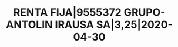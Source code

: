 ---
layout: asset
title: RENTA FIJA|9555372 GRUPO-ANTOLIN IRAUSA SA|3,25|2020-04-30
isin: XS1598243142
---